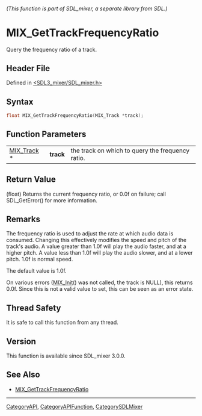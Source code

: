 ###### (This function is part of SDL_mixer, a separate library from SDL.)
# MIX_GetTrackFrequencyRatio

Query the frequency ratio of a track.

## Header File

Defined in [<SDL3_mixer/SDL_mixer.h>](https://github.com/libsdl-org/SDL_mixer/blob/main/include/SDL3_mixer/SDL_mixer.h)

## Syntax

```c
float MIX_GetTrackFrequencyRatio(MIX_Track *track);
```

## Function Parameters

|                          |           |                                                  |
| ------------------------ | --------- | ------------------------------------------------ |
| [MIX_Track](MIX_Track) * | **track** | the track on which to query the frequency ratio. |

## Return Value

(float) Returns the current frequency ratio, or 0.0f on failure; call
SDL_GetError() for more information.

## Remarks

The frequency ratio is used to adjust the rate at which audio data is
consumed. Changing this effectively modifies the speed and pitch of the
track's audio. A value greater than 1.0f will play the audio faster, and at
a higher pitch. A value less than 1.0f will play the audio slower, and at a
lower pitch. 1.0f is normal speed.

The default value is 1.0f.

On various errors ([MIX_Init](MIX_Init)() was not called, the track is
NULL), this returns 0.0f. Since this is not a valid value to set, this can
be seen as an error state.

## Thread Safety

It is safe to call this function from any thread.

## Version

This function is available since SDL_mixer 3.0.0.

## See Also

- [MIX_GetTrackFrequencyRatio](MIX_GetTrackFrequencyRatio)

----
[CategoryAPI](CategoryAPI), [CategoryAPIFunction](CategoryAPIFunction), [CategorySDLMixer](CategorySDLMixer)

